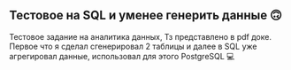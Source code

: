 ## Тестовое на SQL и уменее генерить данные 🙃

Тестовое задание на аналитика данных, Тз представлено в pdf доке. Первое что я сделал сгенерировал 2 таблицы и далее в SQL уже агрегировал данные, использовал для этого PostgreSQL 💻
